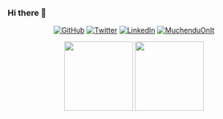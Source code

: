 ### Hi there 👋

<p align="center">
  <a href="https://github.com/MuchenduOnIt"><img src="https://img.shields.io/github/followers/MuchenduOnIt.svg?label=GitHub&style=social" alt="GitHub"></a>
  <a href="https://twitter.com/MuchenduOnIt"><img src="https://img.shields.io/twitter/follow/MuchenduOnIt?label=Twitter&style=social" alt="Twitter"></a>
  <a href="https://www.linkedin.com/in/muchendu-maina-a0762a1a1"><img src="https://img.shields.io/badge/LinkedIn--_.svg?style=social&logo=linkedin" alt="LinkedIn"></a>
  <a href="/"><img src="https://komarev.com/ghpvc/?username=MuchenduOnIt&label=Profile%20Views&color=orange&style=flat" alt="MuchenduOnIt" /></a>
</p>

<p align="center">
  <img height="137.3px" src="https://github-readme-stats.vercel.app/api?username=MuchenduOnIt&hide_title=true&hide_border=true&show_icons=true&include_all_commits=true&count_private=true&line_height=21&text_color=FFF&icon_color=ff00a4&theme=highcontrast">
  <a href="https://github.com/MuchenduOnIt/github-readme-stats"><img height="137.3px"  src="https://github-readme-stats.vercel.app/api/top-langs/?username=MuchenduOnIt&hide_title=true&hide_border=true&layout=compact&langs_count=7&text_color=fff&icon_color=ff00a4&theme=highcontrast" /></a>
 </p>

<!--
**StephenMaina2019/StephenMaina2019** is a ✨ _special_ ✨ repository because its `README.md` (this file) appears on your GitHub profile.

Here are some ideas to get you started:

- 🔭 I’m currently working on ...
- 🌱 I’m currently learning ...
- 👯 I’m looking to collaborate on ...
- 🤔 I’m looking for help with ...
- 💬 Ask me about ...
- 📫 How to reach me: ...
- 😄 Pronouns: ...
- ⚡ Fun fact: ...
-->
